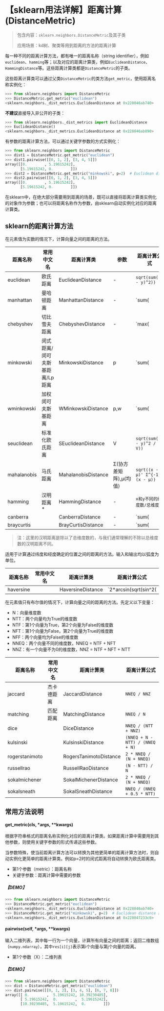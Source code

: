 # 【sklearn用法详解】距离计算(DistanceMetric)

> 包含内容：`sklearn.neighbors.DistanceMetric`及其子类
>
> 应用场景：kd树、聚类等用到距离的方法的距离计算

每一种不同的距离计算方法，都有唯一的距离名称（string identifier），例如`euclidean`、`hamming`等；以及对应的距离计算类，例如`EuclideanDistance`、`HammingDistance`等。这些距离计算类都是`DistanceMetric`的子类。

这些距离计算类可以通过父类`DistanceMetric`的类方法`get_metric`，使用距离名称实例化：

```python
>>> from sklearn.neighbors import DistanceMetric
>>> DistanceMetric.get_metric("euclidean")
<sklearn.neighbors._dist_metrics.EuclideanDistance at 0x228046ab740>
```

**不建议**直接导入非公开的子类：

```python
>>> from sklearn.neighbors._dist_metrics import EuclideanDistance
>>> EuclideanDistance()
<sklearn.neighbors._dist_metrics.EuclideanDistance at 0x228046ab890>
```

有参数的距离计算方法，可以通过关键字参数的方式实例化：

```python
>>> from sklearn.neighbors import DistanceMetric
>>> dist1 = DistanceMetric.get_metric("euclidean")
>>> dist1.pairwise([[0, 1, 2], [3, 4, 5]])
array([[0.        , 5.19615242],
       [5.19615242, 0.        ]])
>>> dist2 = DistanceMetric.get_metric("minkowski", p=2)  # Euclidean distance 即当p=2时的 Minkowski distance
>>> dist2.pairwise([[0, 1, 2], [3, 4, 5]])
array([[0.        , 5.19615242],
       [5.19615242, 0.        ]])
```

在sklearn中，在绝大部分需要用到距离的场景，既可以直接将距离计算类实例化的对象作为参数；也可以将距离名称作为参数，由sklearn自动实例化对应的距离计算类。

## sklearn的距离计算方法

在元素值为实数的情况下，计算向量之间的距离的方法。

| 距离名称    | 常用中文名                     | 距离计算类          | 参数                  | 距离计算公式                           |
| ----------- | ------------------------------ | ------------------- | --------------------- | -------------------------------------- |
| euclidean   | 欧氏距离                       | EuclideanDistance   | -                     | `sqrt(sum((x - y)^2))`                 |
| manhattan   | 曼哈顿距离                     | ManhattanDistance   | -                     | `sum(|x - y|)`                         |
| chebyshev   | 切比雪夫距离                   | ChebyshevDistance   | -                     | `max(|x - y|)`                         |
| minkowski   | 闵式距离/闵可夫斯基距离/Lp距离 | MinkowskiDistance   | p                     | `sum(|x - y|^p)^(1/p)`                 |
| wminkowski  | 加权闵可夫斯基距离             | WMinkowskiDistance  | p,w                   | `sum(|w * (x - y)|^p)^(1/p)`           |
| seuclidean  | 标准化欧氏距离                 | SEuclideanDistance  | V                     | `sqrt(sum((x - y)^2 / V))`             |
| mahalanobis | 马氏距离                       | MahalanobisDistance | Σ(协方差矩阵),μ(均值) | `sqrt((x - μ)' Σ^{-1} (x - μ))`        |
| hamming     | 汉明距离*                      | HammingDistance     | -                     | `x和y不同的维度数/总维度数`            |
| canberra    |                                | CanberraDistance    | -                     | `sum(|x - y|/ (|x|+ |y|))`             |
| braycurtis  |                                | BrayCurtisDistance  | -                     | `sum(|x - y|) / (sum(|x|) + sum(|y|))` |

> 注：这里的汉明距离是除以了总维度数的，与我们通常理解的不除以总维度数的汉明距离不同。

适用于计算通过纬度和经度确定的位置之间的距离的方法。输入和输出均以弧度为单位。

| 距离名称  | 常用中文名 | 距离计算类        | 距离计算公式                                                 |
| --------- | ---------- | ----------------- | ------------------------------------------------------------ |
| haversine |            | HaversineDistance | `2*arcsin(sqrt(sin^2(|x2-x1|/2) + cos(x1)cos(x2)sin^2(|y2-y1|/2)))​` |

在元素值只有布尔值的情况下，计算向量之间的距离的方法。先定义以下变量：

* N：向量维度数
* NTT：两个向量均为True的维度数
* NTF：第1个向量为True，第2个向量为False的维度数
* NFT：第1个向量为False，第2个向量为True的维度数
* NFF：两个向量均为False的维度数
* NNEQ：两个向量不同的维度数，NNEQ = NTF + NFT
* NNZ：有一个向量不为0的维度数，NNZ = NTF + NFT + NTT

| 距离名称       | 常用中文名 | 距离计算类             | 距离计算公式                    |
| -------------- | ---------- | ---------------------- | ------------------------------- |
| jaccard        | 杰卡德距离 | JaccardDistance        | `NNEQ / NNZ`                    |
| matching       | 匹配距离   | MatchingDistance       | `NNEQ / N`                      |
| dice           |            | DiceDistance           | `NNEQ / (NTT + NNZ)`            |
| kulsinski      |            | KulsinskiDistance      | `(NNEQ + N - NTT) / (NNEQ + N)` |
| rogerstanimoto |            | RogersTanimotoDistance | `2 * NNEQ / (N + NNEQ)`         |
| russellrao     |            | RussellRaoDistance     | `(N - NTT) / N`                 |
| sokalmichener  |            | SokalMichenerDistance  | `2 * NNEQ / (N + NNEQ)`         |
| sokalsneath    |            | SokalSneathDistance    | `NNEQ / (NNEQ + 0.5 * NTT)`     |

## 常用方法说明

#### get_metric(cls, *args, **kwargs)

根据字符串格式的距离名称实例化对应的距离计算类。如果距离计算中需要用到其他参数，则使用关键字参数的形式传递这些参数。

当参数特殊，使当前距离计算方法可以转换为其他更简单的距离计算方法时，则自动实例化更简单的距离计算类。例如p=2时的闵式距离将自动转换为欧氏距离类。

* 第1个参数（metric）：距离名称
* 关键字参数：距离计算中需要的参数

##### 【DEMO】

```python
>>> from sklearn.neighbors import DistanceMetric
>>> DistanceMetric.get_metric("euclidean")
<sklearn.neighbors._dist_metrics.EuclideanDistance at 0x228046ab740>
>>> DistanceMetric.get_metric("minkowski", p=2)  # Euclidean distance 即当p=2时的 Minkowski distance
<sklearn.neighbors._dist_metrics.EuclideanDistance at 0x228047233c0>
```

#### pairwise(self, *args, **kwargs)

输入二维列表，其中每一行为一个向量，计算所有向量之间的距离；返回二维数组（`numpy.ndarray`），其中`res[i][j]`表示第i个向量与第j个向量的距离。

* 第1个参数（X）：二维列表

##### 【DEMO】

```python
>>> from sklearn.neighbors import DistanceMetric
>>> dist = DistanceMetric.get_metric("euclidean")
>>> dist.pairwise([[0, 1, 2], [3, 4, 5], [6, 7, 8]])
array([[ 0.        ,  5.19615242, 10.39230485],
       [ 5.19615242,  0.        ,  5.19615242],
       [10.39230485,  5.19615242,  0.        ]])
```

